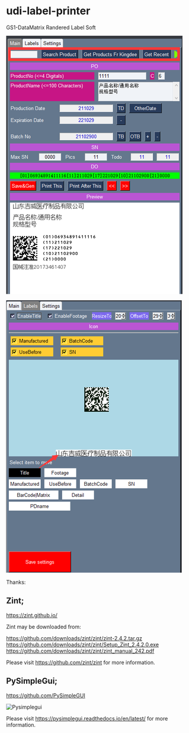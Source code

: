 # udi-label-printer
GS1-DataMatrix Randered Label Soft



![Main](https://github.com/weirros/udi-label-printer/blob/main/image2.png "MainPage")

![Designer](https://github.com/weirros/udi-label-printer/blob/main/image.png "PageDesigner")

Thanks:

## Zint;

https://zint.github.io/

Zint may be downloaded from:

https://github.com/downloads/zint/zint/zint-2.4.2.tar.gz
https://github.com/downloads/zint/zint/Setup_Zint_2.4.2.0.exe
https://github.com/downloads/zint/zint/zint_manual_242.pdf

Please visit https://github.com/zint/zint for more information.

## PySimpleGui;

https://github.com/PySimpleGUI

![Pysimplegui](https://raw.githubusercontent.com/PySimpleGUI/PySimpleGUI/master/images/for_readme/Logo%20with%20text%20for%20GitHub%20Top.png "Pysimplegui")


Please visit https://pysimplegui.readthedocs.io/en/latest/ for more information.
